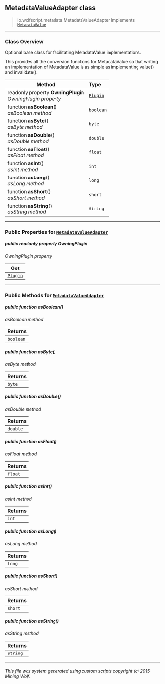 ## MetadataValueAdapter __class__

>io.wolfscript.metadata.MetadataValueAdapter
>Implements [`MetadataValue`](MetadataValue.md)

---

### Class Overview

Optional base class for facilitating MetadataValue implementations. <p> This provides all the conversion functions for MetadataValue so that writing an implementation of MetadataValue is as simple as implementing value() and invalidate().

Method | Type   
--- | :--- 
 readonly property __OwningPlugin__ <br> _OwningPlugin property_ | [`Plugin`](../plugin/Plugin.md)
 function __asBoolean__() <br> _asBoolean method_ | `boolean`
 function __asByte__() <br> _asByte method_ | `byte`
 function __asDouble__() <br> _asDouble method_ | `double`
 function __asFloat__() <br> _asFloat method_ | `float`
 function __asInt__() <br> _asInt method_ | `int`
 function __asLong__() <br> _asLong method_ | `long`
 function __asShort__() <br> _asShort method_ | `short`
 function __asString__() <br> _asString method_ | `String`



---


### Public Properties for [`MetadataValueAdapter`](MetadataValueAdapter.md)

##### <a id='owningplugin'></a>public  readonly property __OwningPlugin__

_OwningPlugin property_

Get | 
--- | 
[`Plugin`](../plugin/Plugin.md) |



---

### Public Methods for [`MetadataValueAdapter`](MetadataValueAdapter.md)

##### <a id='asboolean'></a>public  function __asBoolean__()

_asBoolean method_

Returns | 
--- | 
`boolean` |


##### <a id='asbyte'></a>public  function __asByte__()

_asByte method_

Returns | 
--- | 
`byte` |


##### <a id='asdouble'></a>public  function __asDouble__()

_asDouble method_

Returns | 
--- | 
`double` |


##### <a id='asfloat'></a>public  function __asFloat__()

_asFloat method_

Returns | 
--- | 
`float` |


##### <a id='asint'></a>public  function __asInt__()

_asInt method_

Returns | 
--- | 
`int` |


##### <a id='aslong'></a>public  function __asLong__()

_asLong method_

Returns | 
--- | 
`long` |


##### <a id='asshort'></a>public  function __asShort__()

_asShort method_

Returns | 
--- | 
`short` |


##### <a id='asstring'></a>public  function __asString__()

_asString method_

Returns | 
--- | 
`String` |


---


###### This file was system generated using custom scripts copyright (c) 2015 Mining Wolf.
	

